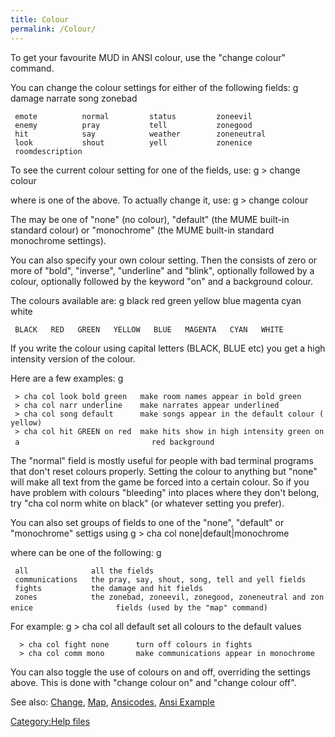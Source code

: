 ```yaml
---
title: Colour
permalink: /Colour/
---
```


To get your favourite MUD in ANSI colour, use the "change colour"
command.

You can change the colour settings for either of the following fields:
<nowiki>g damage narrate song zonebad

` emote          normal         status         zoneevil   `
` enemy          pray           tell           zonegood   `
` hit            say            weather        zoneneutral`
` look           shout          yell           zonenice   `
` roomdescription  `

</pre>

To see the current colour setting for one of the fields, use: <nowiki>g
\> change colour <field>

</pre>

where <field> is one of the above. To actually change it, use: <nowiki>g
\> change colour <field> <attribute>

</pre>

The <attribute> may be one of "none" (no colour), "default" (the MUME
built-in standard colour) or "monochrome" (the MUME built-in standard
monochrome settings).

You can also specify your own colour setting. Then the <attribute>
consists of zero or more of "bold", "inverse", "underline" and "blink",
optionally followed by a colour, optionally followed by the keyword "on"
and a background colour.

The colours available are: <nowiki>g black red green yellow blue magenta
cyan white

` BLACK   RED   GREEN   YELLOW   BLUE   MAGENTA   CYAN   WHITE`

</pre>

If you write the colour using capital letters (BLACK, BLUE etc) you get
a high intensity version of the colour.

Here are a few examples: <nowiki>g

` > cha col look bold green   make room names appear in bold green`
` > cha col narr underline    make narrates appear underlined`
` > cha col song default      make songs appear in the default colour (yellow)`
` > cha col hit GREEN on red  make hits show in high intensity green on a`
`                             red background`

</pre>

The "normal" field is mostly useful for people with bad terminal
programs that don't reset colours properly. Setting the colour to
anything but "none" will make all text from the game be forced into a
certain colour. So if you have problem with colours "bleeding" into
places where they don't belong, try "cha col norm white on black" (or
whatever setting you prefer).

You can also set groups of fields to one of the "none", "default" or
"monochrome" settigs using <nowiki>g \> cha col <group>
none\|default\|monochrome

</pre>

where <group> can be one of the following: <nowiki>g

` all              all the fields`
` communications   the pray, say, shout, song, tell and yell fields`
` fights           the damage and hit fields`
` zones            the zonebad, zoneevil, zonegood, zoneneutral and zonenice`
`                  fields (used by the "map" command)`

</pre>

For example: <nowiki>g \> cha col all default set all colours to the
default values

`  > cha col fight none      turn off colours in fights`
`  > cha col comm mono       make communications appear in monochrome`

</pre>

You can also toggle the use of colours on and off, overriding the
settings above. This is done with "change colour on" and "change colour
off".

See also: [Change](Change "wikilink"), [Map](Map "wikilink"),
[Ansicodes](Ansicodes "wikilink"), [Ansi
Example](Ansi_Example "wikilink")

[Category:Help files](Category:Help_files "wikilink")